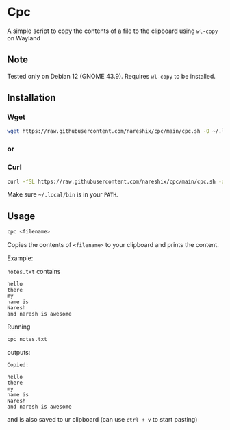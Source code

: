 # Cpc
A simple script to copy the contents of a file to the clipboard using `wl-copy` on Wayland

## Note
Tested only on Debian 12 (GNOME 43.9). Requires `wl-copy`  to be installed.

## Installation

### Wget 
```bash
wget https://raw.githubusercontent.com/nareshix/cpc/main/cpc.sh -O ~/.local/bin/cpc && chmod +x ~/.local/bin/cpc
```
### or

### Curl 
```bash
curl -fSL https://raw.githubusercontent.com/nareshix/cpc/main/cpc.sh -o ~/.local/bin/cpc && chmod +x ~/.local/bin/cpc
```


Make sure `~/.local/bin` is in your `PATH`.

## Usage

```bash
cpc <filename>
```

Copies the contents of `<filename>` to your clipboard and prints the content.

Example:

`notes.txt` contains
```
hello
there
my
name is
Naresh
and naresh is awesome
```
Running
```bash
cpc notes.txt
```
outputs:
```
Copied:

hello
there
my
name is
Naresh
and naresh is awesome
```
and is also saved to ur clipboard (can use ```ctrl + v``` to start pasting)
